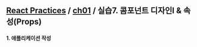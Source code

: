 ## [React Practices](https://github.com/kickscar-javascript/react-practices) / [ch01](https://github.com/kickscar-javascript/react-practices/tree/master/ch01) / 실습7. 콤포넌트 디자인I &amp; 속성(Props)

#### 1. 애플리케이션 작성

